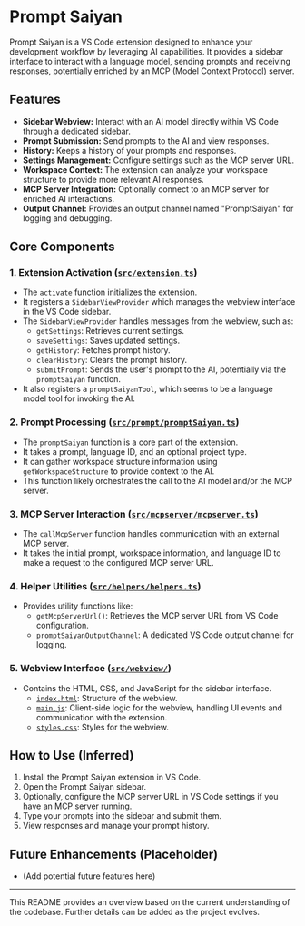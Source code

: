# Prompt Saiyan

Prompt Saiyan is a VS Code extension designed to enhance your development workflow by leveraging AI capabilities. It provides a sidebar interface to interact with a language model, sending prompts and receiving responses, potentially enriched by an MCP (Model Context Protocol) server.

## Features

*   **Sidebar Webview:** Interact with an AI model directly within VS Code through a dedicated sidebar.
*   **Prompt Submission:** Send prompts to the AI and view responses.
*   **History:** Keeps a history of your prompts and responses.
*   **Settings Management:** Configure settings such as the MCP server URL.
*   **Workspace Context:** The extension can analyze your workspace structure to provide more relevant AI responses.
*   **MCP Server Integration:** Optionally connect to an MCP server for enriched AI interactions.
*   **Output Channel:** Provides an output channel named "PromptSaiyan" for logging and debugging.

## Core Components

### 1. Extension Activation ([`src/extension.ts`](src/extension.ts:5))
*   The `activate` function initializes the extension.
*   It registers a `SidebarViewProvider` which manages the webview interface in the VS Code sidebar.
*   The `SidebarViewProvider` handles messages from the webview, such as:
    *   `getSettings`: Retrieves current settings.
    *   `saveSettings`: Saves updated settings.
    *   `getHistory`: Fetches prompt history.
    *   `clearHistory`: Clears the prompt history.
    *   `submitPrompt`: Sends the user's prompt to the AI, potentially via the `promptSaiyan` function.
*   It also registers a `promptSaiyanTool`, which seems to be a language model tool for invoking the AI.

### 2. Prompt Processing ([`src/prompt/promptSaiyan.ts`](src/prompt/promptSaiyan.ts:150))
*   The `promptSaiyan` function is a core part of the extension.
*   It takes a prompt, language ID, and an optional project type.
*   It can gather workspace structure information using `getWorkspaceStructure` to provide context to the AI.
*   This function likely orchestrates the call to the AI model and/or the MCP server.

### 3. MCP Server Interaction ([`src/mcpserver/mcpserver.ts`](src/mcpserver/mcpserver.ts:11))
*   The `callMcpServer` function handles communication with an external MCP server.
*   It takes the initial prompt, workspace information, and language ID to make a request to the configured MCP server URL.

### 4. Helper Utilities ([`src/helpers/helpers.ts`](src/helpers/helpers.ts:1))
*   Provides utility functions like:
    *   `getMcpServerUrl()`: Retrieves the MCP server URL from VS Code configuration.
    *   `promptSaiyanOutputChannel`: A dedicated VS Code output channel for logging.

### 5. Webview Interface ([`src/webview/`](src/webview/))
*   Contains the HTML, CSS, and JavaScript for the sidebar interface.
    *   [`index.html`](src/webview/index.html:1): Structure of the webview.
    *   [`main.js`](src/webview/main.js:1): Client-side logic for the webview, handling UI events and communication with the extension.
    *   [`styles.css`](src/webview/styles.css:1): Styles for the webview.

## How to Use (Inferred)

1.  Install the Prompt Saiyan extension in VS Code.
2.  Open the Prompt Saiyan sidebar.
3.  Optionally, configure the MCP server URL in VS Code settings if you have an MCP server running.
4.  Type your prompts into the sidebar and submit them.
5.  View responses and manage your prompt history.

## Future Enhancements (Placeholder)

*   (Add potential future features here)

---

This README provides an overview based on the current understanding of the codebase. Further details can be added as the project evolves.